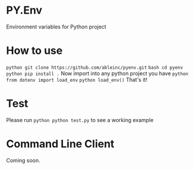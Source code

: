 # PY.Env
Environment variables for Python project

# How to use
```python git clone https://github.com/ableinc/pyenv.git```
```bash cd pyenv```
```python pip install .```
Now import into any python project you have
```python from dotenv import load_env```
```python load_env()```
That's it!

# Test
Please run ```python python test.py``` to see a working example

# Command Line Client
Coming soon.
